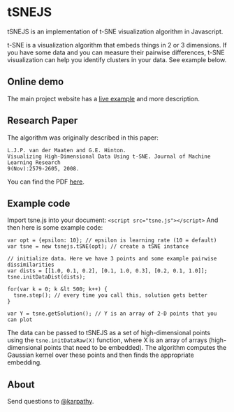 
# tSNEJS

tSNEJS is an implementation of t-SNE visualization algorithm in Javascript. 

t-SNE is a visualization algorithm that embeds things in 2 or 3 dimensions. If you have some data and you can measure their pairwise differences, t-SNE visualization can help you identify clusters in your data. See example below.

## Online demo
The main project website has a [live example](http://cs.stanford.edu/people/karpathy/tsnejs/) and more description.

## Research Paper
The algorithm was originally described in this paper:

    L.J.P. van der Maaten and G.E. Hinton.
    Visualizing High-Dimensional Data Using t-SNE. Journal of Machine Learning Research
    9(Nov):2579-2605, 2008.

You can find the PDF [here](http://jmlr.csail.mit.edu/papers/volume9/vandermaaten08a/vandermaaten08a.pdf).

## Example code
Import tsne.js into your document: `<script src="tsne.js"></script>`
And then here is some example code:

    var opt = {epsilon: 10}; // epsilon is learning rate (10 = default)
    var tsne = new tsnejs.tSNE(opt); // create a tSNE instance

    // initialize data. Here we have 3 points and some example pairwise dissimilarities
    var dists = [[1.0, 0.1, 0.2], [0.1, 1.0, 0.3], [0.2, 0.1, 1.0]];
    tsne.initDataDist(dists);

    for(var k = 0; k &lt 500; k++) {
      tsne.step(); // every time you call this, solution gets better
    }

    var Y = tsne.getSolution(); // Y is an array of 2-D points that you can plot

The data can be passed to tSNEJS as a set of high-dimensional points using the `tsne.initDataRaw(X)` function, where X is an array of arrays (high-dimensional points that need to be embedded). The algorithm computes the Gaussian kernel over these points and then finds the appropriate embedding.

## About
Send questions to [@karpathy](https://twitter.com/karpathy).
